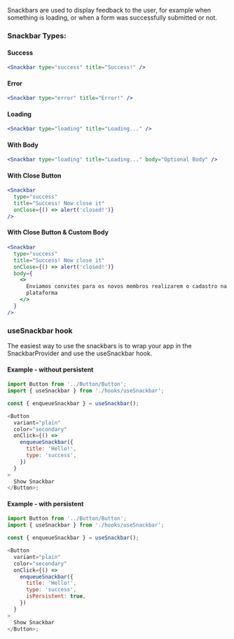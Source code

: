 Snackbars are used to display feedback to the user, for example when something is loading, or when a form was successfully submitted or not.

### Snackbar Types:

#### Success

```jsx
<Snackbar type="success" title="Success!" />
```

#### Error

```jsx
<Snackbar type="error" title="Error!" />
```

#### Loading

```jsx
<Snackbar type="loading" title="Loading..." />
```

#### With Body

```jsx
<Snackbar type="loading" title="Loading..." body="Optional Body" />
```

#### With Close Button

```jsx
<Snackbar
  type="success"
  title="Success! Now close it"
  onClose={() => alert('closed!')}
/>
```

#### With Close Button & Custom Body

```jsx
<Snackbar
  type="success"
  title="Success! Now close it"
  onClose={() => alert('closed!')}
  body={
    <>
      Enviamos convites para os novos membros realizarem o cadastro na
      plataforma
    </>
  }
/>
```

### useSnackbar hook

The easiest way to use the snackbars is to wrap your app in the SnackbarProvider and use the useSnackbar hook.

#### Example - without persistent

```js
import Button from '../Button/Button';
import { useSnackbar } from './hooks/useSnackbar';

const { enqueueSnackbar } = useSnackbar();

<Button
  variant="plain"
  color="secondary"
  onClick={() =>
    enqueueSnackbar({
      title: 'Hello!',
      type: 'success',
    })
  }
>
  Show Snackbar
</Button>;
```

#### Example - with persistent

```js
import Button from '../Button/Button';
import { useSnackbar } from './hooks/useSnackbar';

const { enqueueSnackbar } = useSnackbar();

<Button
  variant="plain"
  color="secondary"
  onClick={() =>
    enqueueSnackbar({
      title: 'Hello!',
      type: 'success',
      isPersistent: true,
    })
  }
>
  Show Snackbar
</Button>;
```
